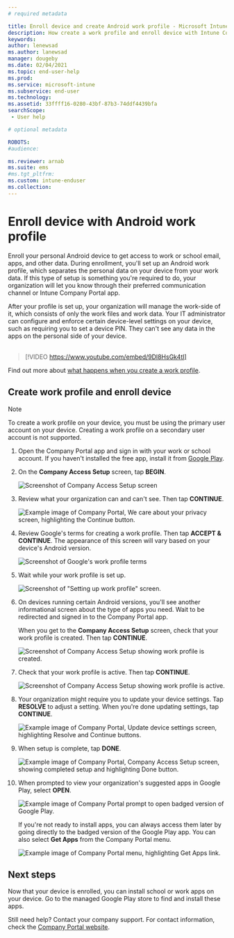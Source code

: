 ```yaml
---
# required metadata

title: Enroll device and create Android work profile - Microsoft Intune | Microsoft Docs
description: How create a work profile and enroll device with Intune Company Portal.
keywords:
author: lenewsad
ms.author: lanewsad
manager: dougeby
ms.date: 02/04/2021  
ms.topic: end-user-help
ms.prod:
ms.service: microsoft-intune
ms.subservice: end-user
ms.technology:
ms.assetid: 33ffff16-0280-43bf-87b3-74ddf4439bfa
searchScope:
 - User help

# optional metadata

ROBOTS:  
#audience:

ms.reviewer: arnab
ms.suite: ems
#ms.tgt_pltfrm:
ms.custom: intune-enduser
ms.collection: 
---
```



# Enroll device with Android work profile

Enroll your personal Android device to get access to work or school email, apps, and other data. During enrollment, you'll set up an Android work profile, which separates the personal data on your device from your work data. If this type of setup is something you're required to do, your organization will let you know through their preferred communication channel or Intune Company Portal app. 

After your profile is set up, your organization will manage the work-side of it, which consists of only the work files and work data. Your IT administrator can configure and enforce certain device-level settings on your device, such as requiring you to set a device PIN. They can't see any data in the apps on the personal side of your device.  
</br>
> [!VIDEO https://www.youtube.com/embed/9Dl8HsGk4tI]

Find out more about [what happens when you create a work profile](what-happens-when-you-create-a-work-profile-android.md).

## Create work profile and enroll device

> [!NOTE]
> To create a work profile on your device, you must be using the primary user account on your device. Creating a work profile on a secondary user account is not supported. 

1. Open the Company Portal app and sign in with your work or school account. If you haven't installed the free app, install it from [Google Play](https://play.google.com/store/apps/details?id=com.microsoft.windowsintune.companyportal).  

2. On the **Company Access Setup** screen, tap **BEGIN**.  

    ![Screenshot of Company Access Setup screen](./media/access-setup-work-profile-1911.png)  

3. Review what your organization can and can't see. Then tap **CONTINUE**. 

    ![Example image of Company Portal, We care about your privacy screen, highlighting the Continue button.](./media/android-privacy-screen-1911.png)  

4. Review Google's terms for creating a work profile. Then tap **ACCEPT & CONTINUE**. The appearance of this screen will vary based on your device's Android version. 

    ![Screenshot of Google's work profile terms](./media/android-wp-05-1908.png)  

5. Wait while your work profile is set up.  

    ![Screenshot of "Setting up work profile" screen.](./media/android-wp-05a-1908.png)  

6. On devices running certain Android versions, you'll see another informational screen about the type of apps you need. Wait to be redirected and signed in to the Company Portal app.  

    When you get to the **Company Access Setup** screen, check that your work profile is created. Then tap **CONTINUE**.  

    ![Screenshot of Company Access Setup showing work profile is created.](./media/work-profile-complete-1911.png)  

8. Check that your work profile is active. Then tap **CONTINUE**. 

    ![Screenshot of Company Access Setup showing work profile is active.](./media/work-profile-active-1911.png)  

9. Your organization might require you to update your device settings. Tap **RESOLVE** to adjust a setting. When you're done updating settings, tap **CONTINUE**.    

    ![Example image of Company Portal, Update device settings screen, highlighting Resolve and Continue buttons.](./media/resolve-settings-1911.png) 


10. When setup is complete, tap **DONE**.  

    ![Example image of Company Portal, Company Access Setup screen, showing completed setup and highlighting Done button.](./media/work-profile-done-1911.png)  

10. When prompted to view your organization's suggested apps in Google Play, select **OPEN**. 

    ![Example image of Company Portal prompt to open badged version of Google Play.](./media/get-apps-banner-android-2005.png) 

    If you're not ready to install apps, you can always access them later by going directly to the badged version of the Google Play app. You can also select **Get Apps** from the Company Portal menu.  

    ![Example image of Company Portal menu, highlighting Get Apps link.](./media/updated-drawer-android-2005.png) 



## Next steps  

Now that your device is enrolled, you can install school or work apps on your device. Go to the managed Google Play store to find and install these apps. 

Still need help? Contact your company support. For contact information, check the [Company Portal website](https://go.microsoft.com/fwlink/?linkid=2010980).
